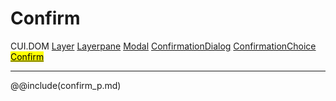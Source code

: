 # Confirm
<span class="inheritance">CUI.DOM
<a href="#Documentation/elements/layer">Layer</a>
<a href="#Documentation/elements/layerpane">Layerpane</a>
<a href="#Documentation/elements/modal">Modal</a>
<a href="#Documentation/elements/confirmationdialog">ConfirmationDialog</a>
<a href="#Documentation/elements/confirmationchoice/confirmationchoice">ConfirmationChoice</a>
<a href="#Documentation/elements/confirmationchoice/confirm"><mark>Confirm</mark></a>
</span>
***


@@include(confirm_p.md)